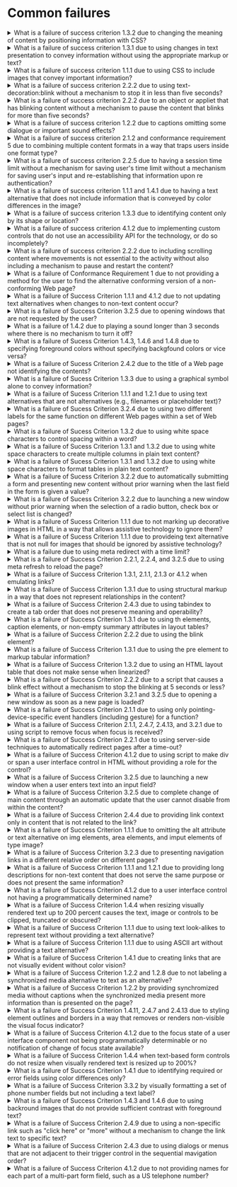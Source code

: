 # Common failures

<details>
  <summary>What is a failure of success criterion 1.3.2 due to changing the meaning of content by positioning information with CSS?</summary>

The describes the failure condition that results when CSS, rather than structural markup, is used to modify the visual layout of the content, and the modified layout changes the meaning of the content. Using the positioningproperties of CSS2, content may be displayed at any position on the user's viewport. The order in which items appear on a screen may be different than the order they are found in the source document. Assistive technologies rely on the source code or other programmatically determined order to render the content in the correct sequence. Thus, it is important not to rely on CSS to programmatically determined reading order.

**Procedure:**

1. Remove the style infromation from the document or turn off use of style sheets in the user agent.
2. Check that the reading order of the contnent is correct and the meaning of the content is preserved.

[More >>](https://www.w3.org/WAI/WCAG22/Techniques/failures/F1)

</details>

<details>
  <summary>What is a failure of success criterion 1.3.1 due to using changes in text presentation to convey information without using the appropriate markup or text?</summary>

The failure occurs when a change in the appearance of text conveys meaning without using appropriate semantic markup. This failure also applies to images of text that are not enclosed in the appropriate semantic markup.

**Procedure:**

1. For images of text:

- Check if any images of text are used to convey structural information of the document.
- Check that the proper semantic structure (e.g., HTML headings) is used with the text to convey the information.

2. For styled text that conveys information:

- Check if there is any styled text that conveys structural information.
- Check that in addition to styling, the proper semantic structure is used with the text to convey the information.

[More >>](https://www.w3.org/WAI/WCAG22/Techniques/failures/F2)

</details>

<details>
  <summary>What is a failure of success criterion 1.1.1 due to using CSS to include images that convey important information?</summary>

The CSS background image property provides a way to include images in the document with CSS without any reference in the HTML code. The CSS background-image property was designed for decorative purposes and it is not possible to associate text alternative with images that are included via CSS. Text alternatives are necessary for people who cannot see images that convey important information. Therefore, it is a failure to use this property to add images to convey important information. This failure would apply equally in a case where the background image was declared in the HTML style attribute, as well as in a case where the background image declaration was created dynamically in a client script.

**Procedure:**

1. Examine all images added to the content via CSS, HTML style attributes, or dynamically in script as background images.
2. Check that the images do not convey important information.
3. If an image does convey important information, the information is provided to assistive technologies and is also available when the CSS image is not displayed.

[More >>](https://www.w3.org/WAI/WCAG22/Techniques/failures/F3)

</details>

<details>
  <summary>What is a failure of success criterion 2.2.2 due to using text-decoration:blink without a mechanism to stop it in less than five seconds?</summary>

CSS defines the blink value for the text-decoration property. When used, it causes any text in elements with this property to blink at a predetermined rate. This cannot be interrupted by the user, nor can it be disabled as a user agent preference. The blinking continues as long as the page is displayed. Therefore, content that uses text-decoration:blink fails the Success Criterion because blinking can continue for more than five seconds.

**Procedure:**

1. Examine inline styles, internal stylesheets, and external stylesheets for the text-decoration property with a value of blink.
2. If the property is used, determine if the ID class, or element identified by selectors on which this property is defined are used in the document.

[More >>](https://www.w3.org/WAI/WCAG22/Techniques/failures/F4)

</details>

<details>
  <summary>What is a failure of success criterion 2.2.2 due to an object or appliet that has blinking content without a mechanism to pause the content that blinks for more than five seconds?</summary>

When content that is rendered by a plug-in or contained in an applet blinks, there may be no way for the user agent to pause the blinking. If neither the plug-in, applet, nor the content itself provides a mechanism to pause the content the user may not have sufficient time to read the content between blinks or it may be so distracting that the user will not be able to read other content on the page.

**Procedure:**

1. Determine if the content continues to blink for longer than 5 seconds.
2. Determine if there is a means to pause the blinking content.

[More >>](https://www.w3.org/WAI/WCAG22/Techniques/failures/F7)

</details>

<details>
  <summary>What is a failure of success criterion 1.2.2 due to captions omitting some dialogue or important sound effects?</summary>

This describes a failure condition for all techniques involving captions. If the "caption" does not include all of the dialogue (eigher verbatim or in essence) as well as all important sounds then the 'Captions' are not real captions.

**Procedure:**

1. View the material with captioning turned on.
2. Check that all dialogue is accompanied by a caption.
3. Check that all important sounds are captioned.

[More >>](https://www.w3.org/WAI/WCAG22/Techniques/failures/F8)

</details>

<details>
  <summary>What is a failure of success criterion 2.1.2 and conformance requirement 5 due to combining multiple content formats in a way that traps users inside one format type?</summary>

When content includes miltiple formats, one or more user agent or plug-ins are often needed in order to successfully present the content to users. For example, a page that includes HTML, SVG, SMIL and XFroms may require a browser to load as many as three different plug-ins in order for a user to successfully interact with the content. Some plug-ins create a common situation in which the keyboard focus can become "stuck" in a plug-in, leaving a keyboard-only user with no way to return to the other content.

**Procedure:**

1. Using a keyboard, navigate through the content.
2. Check to see that the keyboard focus is not "trapped" and it is possible to move keyboard focus out of the plug-in content without closing the user agent or restarting the system.

[More >>](https://www.w3.org/WAI/WCAG22/Techniques/failures/F10)

</details>

<details>
  <summary>What is a failure of success criterion 2.2.5 due to having a session time limit without a mechanism for saving user's time limit without a mechanism for saving user's input and re-establishing that information upon re authentication?</summary>

Web servers that require user authentication usually have a session mechanism in which a session times out after a period of inactivity from the user. This is sometimes done for security reasons, to protect users who are assumed to have left their computer expsed in a state where someone could do something harmful to them such as transfer bank funds or make an unauthorized purchase. Users with disabilities may actually still be working to complete the form as it may take them longer to complete the form than would normally be expected Upon re-authentication, if the state of users' sessions are not restored, including all data that had been previously entered into the form, they will have to start over. And for these users, it is likely that the session will time out again before they can complete the form. This sets up a situation where a user who needs more time to complete the form can never complete it.

**Procedure:**

1. Provide user input as required but allow the session to time out, then submit the form.
2. When requested, re-authenticate with the server.
3. Determine if the function is performed using the previously submitted data.

[More >>](https://www.w3.org/WAI/WCAG22/Techniques/failures/F12)

</details>

<details>
  <summary>What is a failure of success criterion 1.1.1 and 1.4.1 due to having a text alternative that does not include information that is conveyed by color differences in the image?</summary>

The objective of this technique is to describe the failure that occurs when an image uses color differences to convey information, but the text alternative for the image does not convey that information. This can cause problems for people who are blind or colorblind because they will not be able to perceive the information conveyed by the color differences.

**Procedure:**

1. Check that the information conveyed by color differences is not included in the text alternative for the image.

[More >>](https://www.w3.org/WAI/WCAG22/Techniques/failures/F13)

</details>

<details>
  <summary>What is a failure of success criterion 1.3.3 due to identifying content only by its shape or location?</summary>

The objective of this technique is to show how indentifying content only by its visual shape or location makes content difficult to understand and operate. When only visual identification or location is used, users with visual disabilities may find it difficult to locate content since they cannot see the screen or may perceive only a small portion of the screen at one time. Also, location of content can vary if page layout varies due to variations in font, window, or screen size.

**Procedure:**

1. Examine the Web page for textual references to content within the Web page.
2. Check that the references do not rely on only the visual shape or location of the content.

[More >>](https://www.w3.org/WAI/WCAG22/Techniques/failures/F14)

</details>

<details>
  <summary>What is a failure of success criterion 4.1.2 due to implementing custom controls that do not use an accessibility API for the technology, or do so incompletely?</summary>

When standard controls from accessible technologies are used, they usually are programmed in a way that uses and supports the accessibility API. However, when custom controls are created, it is up to the control's author to ensure that the control is correctly exposed to users via the platform's accessibility API. If this is not done, then assistive technologies will not be able to understand what the control is or how to operate it or may not even know of its existence.

**Procedure:**

1. Using the accessibility checker for the technology (or if that is not available, inspect the code using a browser's developer tools, or test with an assistive technology), check the controls to see if they support the accessibility API.

[More >>](https://www.w3.org/WAI/WCAG22/Techniques/failures/F15)

</details>

<details>
  <summary>What is a failure of success criterion 2.2.2 due to including scrolling content where movements is not essential to the activity without also including a mechanism to pause and restart the content?</summary>

In this failure technique, there is moving or scrolling content that cannot be paused and resumed by users. In this case, some users with low vision or congnitive disabilities will not be able to perceive the content.

**Procedure:**

1. Check that a mechanism is provided in the Web page or user agent to pause moving or scrolling content.
2. Use the puse mechanism to pause the moving or scrolling content.
3. Check that the moving or scrolling has stopped and does not restart by itself.
4. Check that a mechanism is provided in the Web page or user agent to restart the paused content.
5. Use the restart mechanism provided to restart the moving content.
6. Check that the movement or scrolling has resumed from the point where it was stopped.

[More >>](https://www.w3.org/WAI/WCAG22/Techniques/failures/F16)

</details>

<details>
  <summary>What is a failure of Conformance Requirement 1 due to not providing a method for the user to find the alternative conforming version of a non-conforming Web page?</summary>

This failure technique describes the situation in which an alternate, conforming version of the content is provided, but there is no direct way for a user to tell that it is available or where to find it. Such content fails the Success Criterion because the user cannot find the conforming version.

**Procedure:**

1. Identify a nonconforming page that has an alternative conforming version.
2. Determine if the nonconforming page provides a link to the conforming version.

[More >>](https://www.w3.org/WAI/WCAG22/Techniques/failures/F19)

</details>

<details>
  <summary>What is a failure of Success Criterion 1.1.1 and 4.1.2 due to not updating text alternatives when changes to non-text content occur?</summary>

This objective of this failure conditions is to address situations where the non-text content is updated, but the text alternative is not updated at the same time. If the text in the text alternative cannot still be used in place of the non-text content without losing information or function, then it fails because it is no longer a text alternative for the non-text content.

**Procedure:**

1. Check each text alternative to see if it is describing content other than the currently displayed non text content.

[More >>](https://www.w3.org/WAI/WCAG22/Techniques/failures/F20)

</details>

<details>
  <summary>What is a failure of Success Criterion 3.2.5 due to opening windows that are not requested by the user?</summary>

Failure due to opening new windows when the user does not expect them. New windows take the focus away from what the user is reading or doing. This is fine when the user has intacted with a piece of User Interface and expects to get a new window, such as an options dialogue. The failure comes when pop-ups appear unexpectedly.

**Procedure:**

1. Load the Web page.
2. Check if new (additional) windows open.
3. Find every actionalbe lement, such as links and buttons, in the Web page.
4. Activate each element.
5. Check if activation the element opens a new window.
6. Check if elements that open new windows have associated text saying that will happen. The text can be displayed in the link, or available through a hidden association such as an HTML title attribute.

[More >>](https://www.w3.org/WAI/WCAG22/Techniques/failures/F22)

</details>

<details>
  <summary>What is a failure of 1.4.2 due to playing a sound longer than 3 seconds where there is no mechanism to turn it off?</summary>

This describes a failure condition for Success Criteria involving sound. If sound does not turn off automatically within 3 seconds and there is no way to turn the sound off, independently from the overall system volume level, then Success Criterion 1.4.2 would not be met. The sound would fall within this failure condition.

**Procedure:**

1. Check tat there is a mechanism, independent from the overall system volume control, to turn off any sound that plays automatically for more than three seconds.

[More >>](https://www.w3.org/WAI/WCAG22/Techniques/failures/F23)

</details>

<details>
  <summary>What is a failure of Sucess Criterion 1.4.3, 1.4.6 and 1.4.8 due to specifying foreground colors without specifying backgfound colors or vice versa?</summary>

Users with vision loss or congnitive, language and learning challenges often prefer specific foreground and background color combinations. In some cases, individuals with low vision will find it much easier to see a Web page that has white text on a back background, and they may have set their user agent to present this contrast. Many user agent make it possible for users to choose apreference about the foreground or background colors they would like to see without overriding all author-specified styles. This makes it possible for users to view pages where colors have not been specified by the author in their preferred color combination.

**Procedure:**

1. Examine the code of the Web page.
2. Check to see if an author-specified foreground color is present.
3. Check to see if an author-specified background color is present.

[More >>](https://www.w3.org/WAI/WCAG22/Techniques/failures/F24)

</details>

<details>
  <summary>What is a failure of Sucess Criterion 2.4.2 due to the title of a Web page not identifying the contents?</summary>

This describes a failure condition when the Web page has a title, but the title does not identify the contents or purpose of the Web page.

**Procedure:**

1. Check whether the title of each Web page identifies the contents or purpose of the Web page.

[More >>](https://www.w3.org/WAI/WCAG22/Techniques/failures/F25)

</details>

<details>
  <summary>What is a failure of Sucess Criterion 1.3.3 due to using a graphical symbol alone to convey information?</summary>

The objective of this technique is to show how using a graphical symbol to convey information can make content difficult to comprehend. A graphical symbol may be an image, an image of text or a pictorial or decorative character symbol which imparts information nonverbally. Examples of graphical symbols include an image of a red circle with a line through it a 'smiley' face, or a glyph which represents a check mark, arrow, or other symbol but is not the character with that meaning.

**Procedure:**

1. Check whether there are other means to determine the information conveyed by the non-text marks.

[More >>](https://www.w3.org/WAI/WCAG22/Techniques/failures/F26)

</details>

<details>
  <summary>What is a failure of Sucess Criterion 1.1.1 and 1.2.1 due to using text alternatives that are not alternatives (e.g., filenames or placeholder text)?</summary>

This describes a failure condition for all techniques involving text alternatives. If the text in the "text alternative" connot be used in place of the non-text content without losing information or function then alternative to the non-text content.

**Procedure:**

1. Check each text alternative to see if it is not actually a text alternative for the non-text content.

[More >>](https://www.w3.org/WAI/WCAG22/Techniques/failures/F30)

</details>

<details>
  <summary>What is a failure of Sucess Criterion 3.2.4 due to using two different labels for the same function on different Web pages within a set of Web pages?</summary>

Components that have the same function in different Web pages are more easily recognized if they are labeled consistently. If the naming is not consistent, some users may get confused.

**Procedure:**

1. In a set of Web pages, find components with the same function that are repeated in miltiple Web pages.
2. For each component with the same function found in step #1, check that the naming is consistent.

[More >>](https://www.w3.org/WAI/WCAG22/Techniques/failures/F31)

</details>

<details>
  <summary>What is a failure of Sucess Criterion 1.3.2 due to using white space characters to control spacing within a word?</summary>

The objective of this technique is to describe how using white space characters, such as space, tab, line break, or carriage return, to format individual words visually can be a failure to present meaningful sequences properly. When blank caracters are inserted to control letter spacing within a word, they may change the interpretation of the word or cause it not to be programmatically recognized as a single word.

**Procedure:**

1. Check wheter any words in the text of the content contain white space characters.

[More >>](https://www.w3.org/WAI/WCAG22/Techniques/failures/F32)

</details>

<details>
  <summary>What is a failure of Sucess Criterion 1.3.1 and 1.3.2 due to using white space characters to create multiple columns in plain text content?</summary>

The objective of this technique is to describe how using white space characters, such as space, tab, line break, or carriage return, to format columns of data in text content is a failure to use structure properly. Assistive technologies will interpret content in the reading order of the current language. Using white space characters to create multiple columns does not provide the information in a natural reading order. Thus, the assistive technology user will not be presented with the information in an understandable manner.

**Procedure:**

1. Examine the document for data or information presented in columnar format.
2. Check whether the columns are created using white space characters to lay out the information.

[More >>](https://www.w3.org/WAI/WCAG22/Techniques/failures/F33)

</details>

<details>
  <summary>What is a failure of Sucess Criterion 1.3.1 and 1.3.2 due to using white space characters to format tables in plain text content?</summary>

The objective of this technique is to describe how using white space characters, such as space, tab, line break, or carriage return, to format tables in text content is a failure to use structure properly. When tables are created in this manner there is no way to indicate that a cell is intended to be a header cell, no way to associate the table header cells with the table data cells, or to navigate directly to a particular cell in a table.

**Procedure:**

1. Examine the document for visually formatted tables.
2. Check whether the tables are created using white space characters to layout the tabular data.

[More >>](https://www.w3.org/WAI/WCAG22/Techniques/failures/F34)

</details>

<details>
  <summary>What is a failure of Sucess Criterion 3.2.2 due to automatically submitting a form and presenting new content without prior warning when the last field in the form is given a value?</summary>

Forms are frequently designed so that they submit automatically when the user has filled in all the fields, or when focus leaves the last field. There are two problems with this approach. First is that a disabled user who needs more context may move focus away from the field to the directions on how to fill in the form, or to other text, accidentally submitting the form. The other is that, with some form elements, the value of the field changes as each item is navigated with the keyboard again accidentally submitting the form. It is better to rely on the standard form behavior of the submit button and enter key.

**Procedure:**

1. Enter data in all fields on page starting at top.
2. Enter data in last fields and exit from it (tab out of it).
3. Check whether leaving the last field causes change of context.

[More >>](https://www.w3.org/WAI/WCAG22/Techniques/failures/F36)

</details>

<details>
  <summary>What is a failure of Sucess Criterion 3.2.2 due to launching a new window without prior warning when the selection of a radio button, check box or select list is changed?</summary>

This document describes a failure that occurs when changing the selection of a radio button, a check box or an item in a select list causes a new window to open. It is possible to use scription to create an input element that causes a change of context when the element is selected. Developers can instead use a sumbit button or clearly indicate the expected action.

**Procedure:**

1. Find each form in a page.
2. For each form control that is a radio button, check box or an item in a select list, check if changing the selection of the control launches a new window.
3. For each new window resulting from step 2, check if the user is warned in advance.

[More >>](https://www.w3.org/WAI/WCAG22/Techniques/failures/F37)

</details>

<details>
  <summary>What is a failure of Sucess Criterion 1.1.1 due to not marking up decorative images in HTML in a way that allows assistive technology to ignore them?</summary>

This describes a failure condition for text alternatives for images that should be ignored by AT. If there is no alte attribute at all assistive technologies are not able to ignore the non-text content. The alt attribute must be provided and have a null value to avoid a failure of this Success criterion.

**Procedure:**

1. Check whether the element has no role attribute or has a role attribute value that is not presentation.
2. Check whether the lement has no alt attribute or has an alt attribute with a value that is not null.

[More >>](https://www.w3.org/WAI/WCAG22/Techniques/failures/F38)

</details>

<details>
  <summary>What is a failure of Sucess Criterion 1.1.1 due to provideing text alternative that is not null for images that should be ignored by assistive technology?</summary>

This texhnique describes a failure condition for images that should be ignored by assistive technologies. A text alternative for an image should convey the meaning of the image. When an image is used for decoration, spacing or other purpose that is not part of the meaningful content in the page then the image has no meaning and should be ignored by assistive technologies.

**Procedure:**

1. Identify and img elements that are used for decoration, spacing or other purpose that is not part of the meaningful content in the page.
2. Check that the alt attribute for these elements is null.

[More >>](https://www.w3.org/WAI/WCAG22/Techniques/failures/F39)

</details>

<details>
  <summary>What is a failure due to using meta redirect with a time limit?</summary>

Meta http-equiv content="{time} url=..." is often used to automatically redirect users. When occurs after a time delay, it is an unexpected change of context that may interrupt the user.

**Procedure:**

1. Check that the numerical value for seconds until refresh in the content attribute is present.
2. Check that the numerical value for seconds until refresh in the content attribute is less than one or greater than 72,000.
3. Check if the page qualifies for Real-time or Essential Exceptions in Success Criterion 2.2.1 Timing Adjustable.
4. Check if the user is provided an opportunity to turn off, extend, or adjust the timing of the page refresh.
5. Check if the page does not redirect after the duration specified in the content attribute.

[More >>](https://www.w3.org/WAI/WCAG22/Techniques/failures/F40)

</details>

<details>
  <summary>What is a failure of Success Criterion 2.2.1, 2.2.4, and 3.2.5 due to using meta refresh to reload the page?</summary>

Meta http-equiv of refresh is often used to periodically refresh pages or to redirect users to another page. If the time interval is too short, and there is no way to turn auto-refresh off, people who are blind will not have enough time to make their screen readers read the page before the page refreshes unexpectedly and causes the screen reader to begin reading at the top. Sighted users may also be disoriented by the unexpected refresh.

**Procedure:**

1. Check that the numerical value for seconds until refresh in the content attribute is present.
2. Check that the numerical value for seconds until refresh in the content attribute is less than one or greater than 72,000.
3. Check if the page qualifies for Real-time or Essential Exceptions in Success Criterion 2.2.1 Timing Adjustable.
4. Check if the user is provided an opportunity to turn off, extend, or adjust the timing of the page refresh.
5. Check if the page does not redirect after the duration specified in the content attribute.

[More >>](https://www.w3.org/WAI/WCAG22/Techniques/failures/F41)

</details>

<details>
  <summary>What is a failure of Success Criterion 1.3.1, 2.1.1, 2.1.3 or 4.1.2 when emulating links?</summary>

This failure occurs when JavaScript event handlers are attached to elements to emulate links. A link created in this manner cannot be tabbed to from the keyboard and does not gain keyboard focus like other controls and/or links. If scripting events are used to emulate links, user agents including assistive technology may not be able to identify the links in the content as links. They may be recognized as interactive controls but still not recognized as links. Such elements do not appear in the links list generated by user agents or assistive technology.

**Procedure:**

1. Check if the programmatically determined role of the element is "link".
2. Check if the emulated link can be activated using the keyboard.

[More >>](https://www.w3.org/WAI/WCAG22/Techniques/failures/F42)

</details>

<details>
  <summary>What is a failure of Success Criterion 1.3.1 due to using structural markup in a way that does not represent relationships in the content?</summary>

This objective of this technique is to describe a failure that occurs when structural markup is used to achive a presentational effect, but indicates relationships that do not exist in the content. This is disorienting to users who are depending on those relationships to navigate the content or to understand the relationship of one piece of the content to another. Note that the structural markup such as `<th>` or `<caption>` elements.

**Procedure:**

1. Check that the element's semantic meaning is exposed to assistive technology and appropriate for the content of the element.

[More >>](https://www.w3.org/WAI/WCAG22/Techniques/failures/F43)

</details>

<details>
  <summary>What is a failure of Success Criterion 2.4.3 due to using tabindex to create a tab order that does not preserve meaning and operability?</summary>

One of the most common causes of this failure occurs when editing a page where tabindex has been used. It is easy for the tab order and the content order to fall out of correspondence when the content is edited but the tabindex attributes are not updated to reflect the changes to the content.

**Procedure:**

1. If tabindex is used, check that the tab order specified by the tabindex attributes follows relationships in the content.

[More >>](https://www.w3.org/WAI/WCAG22/Techniques/failures/F44)

</details>

<details>
  <summary>What is a failure of Success Criterion 1.3.1 due to using th elements, caption elements, or non-empty summary attributes in layout tables?</summary>

The objective of this technique is to describe a failure that occurs when a table used only for layout includes either th elements, a summary attribute, or a caption element. This is a failure because it uses structural (or semantic) markup only for presentation. The intent of the HTML table elements is to present data.

**Procedure:**

1. Examine the source code of the HTML or XHTML document for the table element.
2. If the table is used only to visually lay out elements within the content.

- Check that the table does not contain any th elements.
- Check that the table element does not contain a non-empty summary attribute.
- Check tat the table element does not contain a caption element.

[More >>](https://www.w3.org/WAI/WCAG22/Techniques/failures/F46)

</details>

<details>
  <summary>What is a failure of Success Criterion 2.2.2 due to using the blink element?</summary>

The blink element, while not part of the official HTML specification, is supported by many user agents. It causes any text inside the element to blink at a predetermined rate. This cannot be interrupted by the user, nor can it be disabled as a preference. The blinking continues as long as the page is displayed. Therefore, content that uses blink fails the Success Criterion because blinking can continue for more than three seconds.

**Procedure:**

1. Examine code for the presence of the blink element.

[More >>](https://www.w3.org/WAI/WCAG22/Techniques/failures/F47)

</details>

<details>
  <summary>What is a failure of Success Criterion 1.3.1 due to using the pre element to markup tabular information?</summary>

This document describes a failure caused by use of the HTML pre element to markup tabular information. The pre element preserves only visual formatting. If the pre element is used to markup tabular information, the visually inmpied logical relationships between the table cells and the headers are lost if the user cannot see the screen or if the visual presentation changes significantly.

**Procedure:**

1. Check to see if the pre element is used.
2. For each occurrence of the pre element, check whether the enclosed information is tabular.

[More >>](https://www.w3.org/WAI/WCAG22/Techniques/failures/F48)

</details>

<details>
  <summary>What is a failure of Success Criterion 1.3.2 due to using an HTML layout table that does not make sense when linearized?</summary>

This failure occurs when a meaningful sequence of content conveyed through presentation is lost because HTML tables used to control the visual placement of the content do not 'linerize' correctly. Tables present content in two visual dimensions, horizontal and vertical. However, screen readers present this two-dimensional content in linear order of the content in the source, beginning with the first cell in the first row and ending with the last cell in the last row. The screen reader reads the table from top to bottom, reading the entire contents of each row before moving to the next row. The completer content of each cell in each row is spoken - including the complete content of any table nested within a cell. This is called linearization.

**Procedure:**

1. Linearize the content in either of the following ways:

- Present the content in source code order;
- Remove the table markup from around the content.

2. Check that the linear reading order matches any meaningful sequence conveyed through presentation.

[More >>](https://www.w3.org/WAI/WCAG22/Techniques/failures/F49)

</details>

<details>
  <summary>What is a failure of Success Criterion 2.2.2 due to a script that causes a blink effect without a mechanism to stop the blinking at 5 seconds or less?</summary>

Scripts can be used to blink content by toggling at 5 seconds or earlier. See using scripts to control blinking and stop it in five seconds or less for information about how to modify the technique to stop the blinking.

**Procedure:**

1. Determine if the blinking stops in 5 seconds or less.

[More >>](https://www.w3.org/WAI/WCAG22/Techniques/failures/F50)

</details>

<details>
  <summary>What is a failure of Success Criterion 3.2.1 and 3.2.5 due to opening a new window as soon as a new page is loaded?</summary>

Some Web sites open a new window when a page is loaded, to advertise a product or service. The objective of this technique is to ensure that pages do not disorient users by opening up one or more new windows that automatically attain focus as soon as a page is loaded.

**Procedure:**

1. Load a new page.
2. Check to see whether a new window has been opened as a result of loading the new page.
3. Check to see whether the new window is automatically given focus.

[More >>](https://www.w3.org/WAI/WCAG22/Techniques/failures/F52)

</details>

<details>
  <summary>What is a failure of Success Criterion 2.1.1 due to using only pointing-device-specific event handlers (including gesture) for a function?</summary>

Some Web sites open a new window when a page is loaded, to advertise a product or service. The objective of this technique is to ensure that pages do not disorient users by opening up one or more new windows that automatically attain focus as soon as a page is loaded.

**Procedure:**

1. Check to see whether pointing-device-specific event handlers are the only means to invoke scription functions.
2. Check if the function being invoked requires input information about a specific path for a pointing device.

[More >>](https://www.w3.org/WAI/WCAG22/Techniques/failures/F54)

</details>

<details>
  <summary>What is a failure of Success Criterion 2.1.1, 2.4.7, 2.4.13, and 3.2.1 due to using script to remove focus when focus is received?</summary>

Content that normally receives focus when the content is accessed by keyboard may have this focus removed by scripting. This is sometimes done when designer considers the system focus indicator to be unsightly. However, the system focus indicator is an important part of accessibility for keyboard users. In addition, this practice removes focus from the content entirely, which means that the content can only be operated by a pointing device such as a mouse.

**Procedure:**

1. Use the keyboard to verify that you can get to all interactive elements using the keyboard.
2. Check that when focus is placed on each element, focus remains there until user moves it.

[More >>](https://www.w3.org/WAI/WCAG22/Techniques/failures/F55)

</details>

<details>
  <summary>What is a failure of Success Criterion 2.2.1 due to using server-side techniques to automatically redirect pages after a time-out?</summary>

Sever-side scripting languages allow developers to set the non-standard HTTP header "Refresh" with a time-out (in seconds) and a URI to which the browser is redirected after the specified time-out. If the time interval is too short, people who are blind will not have enough time to make their screen readers read the page before the page refreshes unexpectedly and causes the screen reader to begin reading at the top. Sighted users may also be disoriented by the unexpected refresh.

**Procedure:**

1. Check to see if the web page automatically redirects to another page after some period of time without the user taking any action.
2. Check if the page qualifies for Real-time or Essential Exceptions in Success Criterion 2.2.1 Timing Adjustable.
3. Check if the user is provided an opportunity to turn off, extend, or adjust the timing of the page refresh.

[More >>](https://www.w3.org/WAI/WCAG22/Techniques/failures/F58)

</details>

<details>
  <summary>What is a failure of Success Criterion 4.1.2 due to using script to make div or span a user interface control in HTML without providing a role for the control?</summary>

This failure domonstrates how using generic HTML elements to create user interface controls can make the controls inaccessible to assistive technology. Assistive technologies rely on knowledge of the role and current state of a component in order to provide that information to the user. Many HTML elements have well defined roles, such as links, buttons, text fields, etc. Generic elemetns such as div and span do not have any predefined roles. When these generic elements are used to create user interface controls in HTLM the assistive tehcnology may not have the necessary information to describe nad interact with the control.

**Procedure:**

1. Examine the parsed source code for elements which have event handlers assigned within the mark-up or via scripting (indicating that the element is a user interface cntrol).
2. Check if the role of the control is already defined natively in the mark up language.
3. Check if another valid method, such as the assignment of a fitting WAI-ARIA role, has been used to define the role of the control.

[More >>](https://www.w3.org/WAI/WCAG22/Techniques/failures/F59)

</details>

<details>
  <summary>What is a failure of Success Criterion 3.2.5 due to launching a new window when a user enters text into an input field?</summary>

It describes a failure that occurs when a new window is created in response to a user filling in a text field for other than error reporting.

**Procedure:**

1. Find all text input form fields.
2. Change the value in each form field.
3. Check if new windows open.
4. For any new windows that open, check if they contain an error message and a button that closes the window returning focus to the initiating form element.

[More >>](https://www.w3.org/WAI/WCAG22/Techniques/failures/F60)

</details>

<details>
  <summary>What is a failure of Success Criterion 3.2.5 due to complete change of main content through an automatic update that the user cannot disable from within the content?</summary>

It describes a failure that occurs when the content in the main viewport is automatically updated, and there is no option for a user to disable this behavior.

**Procedure:**

1. Open the source code in an appropriate editing tool.
2. Examine the source code thoroughly.
3. Confirm that content is dynamically generated or the code will trigger a change of context for the viewport on an event or after a time period.
4. Confirm that there does not exist an approproate mechanism for users to disable this behavior.

[More >>](https://www.w3.org/WAI/WCAG22/Techniques/failures/F61)

</details>

<details>
  <summary>What is a failure of Success Criterion 2.4.4 due to providing link context only in content that is not related to the link?</summary>

This describes a failure condition when the context needed for understanding the purpose of a link is located in content that is not programmatically determined link context.

**Procedure:**

1. Check whether the context is contained in the same sentence, paragraph, list item, table cell, or associated table headers.
2. Check wheter the link context can be programmatically determined in some other way, for example by using a WAI-ARIA property such as aria-label, aria-labelledby or aria-describedby on the link to provide sufficient context.

[More >>](https://www.w3.org/WAI/WCAG22/Techniques/failures/F63)

</details>

<details>
  <summary>What is a failure of Success Criterion 1.1.1 due to omitting the alt attribute or text alternative on img elements, area elements, and imput elements of type image?</summary>

This describes a failure condition for text alternatives on images. If there is no source of text to provide an alternative for the image then assistive technologies are not able to identify the image or to convey its purpose to the user. The alt attribute continues to be the preferred way to provide alternative text for images. Appropriate WAI-ARIA attrubutes may be used to provide alternative text as logn as they are accessibility supported.

**Procedure:**

1. Check if the alt attribute is present.
2. Check if aria-labelledby is accessibility supported.
3. Check if the aria-label attribute is present AND check if aria-label is accessibility supported.
4. Check if the title attribute is present AND check if titile is accessibility supported.

[More >>](https://www.w3.org/WAI/WCAG22/Techniques/failures/F65)

</details>

<details>
  <summary>What is a failure of Success Criterion 3.2.3 due to presenting navigation links in a different relative order on different pages?</summary>

This describes a failure condition for all techniques involving naviagtion mechanisms that are repeated on multiple Web pages within a set of Web pages (Success Criterion 3.2.3). If the mechanism presents the order of links in a different order on two or more pages, then the failure is triggered.

**Procedure:**

1. Check to see if a navigation mechanism is being used on more than one Web page.
2. Check the default presentation of the navigation mechanism on each page to see if the list of links are in the same relative order on each Web page.

[More >>](https://www.w3.org/WAI/WCAG22/Techniques/failures/F66)

</details>

<details>
  <summary>What is a failure of Success Criterion 1.1.1 and 1.2.1 due to providing long descriptions for non-text content that does not serve the same purpose or does not present the same information?</summary>

The objective of this technique is to describe the failure that occurs when the long description for non-text content does not serve the same purpose or does not present the same information as the non-text content. This can cause problems for people who cannot interpret the non-text content because they rely on the long description to provide the necessary information conveyed by the non-text content. Without a long description that provides complete infromation, a person may not be able to comprehend or interact with the Web page.

**Procedure:**

1. Check that the long description serves the same purpose or presents the same information as the non-text content.

[More >>](https://www.w3.org/WAI/WCAG22/Techniques/failures/F67)

</details>

<details>
  <summary>What is a failure of Success Criterion 4.1.2 due to a user interface control not having a programmatically determined name?</summary>

This failure describes a problem that occurs when a form control does not have a name exposed to assistive technologies. The result is that some users will not be able to identify the purpose of the form control. The name can be provided in multiple ways, including the label element. Other options include use of the title attribute and aria-label which are used to directly provide text that is used for the accessibility name or aria-labelledby which indicates an association with but in certain situations may require use of label, title aria-label, or aria-labelledby.

**Procedure:**

Check that each element has a programmatically determined name using one of the following ways:

1. the text label or labels are programmatically associated with the control element via the aria-labelledby attribute.
2. the control is programmatically determined through the value of its aria-label attribute.
3. the text label is contained in a label element that is correctly associated to the respective input element via the label's for attribute.
4. the control is contained within a label element that also contains the label text.
5. the contrlo is an input of type image and the alt attribute provides a text label.
6. the control is programmatically determined through the value of title attribute.

[More >>](https://www.w3.org/WAI/WCAG22/Techniques/failures/F68)

</details>

<details>
  <summary>What is a failure of Success Criterion 1.4.4 when resizing visually rendered text up to 200 percent causes the text, image or controls to be clipped, truncated or obscured?</summary>

The objective of this failure condition is to describe a problem that occurs when changing the size of text causes text to be clipped, truncated, or obscured, so that it is no longer available to the user. In general, this failure occurs when there is no way for a user agent's layout engine to honor all the layout hints in the HTML at the new font size.

**Procedure:**

1. Increase the text size of the content by 200%;
2. Check that no text is clipped, truncated or obscured.

[More >>](https://www.w3.org/WAI/WCAG22/Techniques/failures/F69)

</details>

<details>
  <summary>What is a failure of Success Criterion 1.1.1 due to using text look-alikes to represent text without providing a text alternative?</summary>

The objective of this failure condition is to avoid substituting characters whose glyphs look similar to the intended character, for that intended character. The Unicode character set defines thousands of characters, covering dozens of writing systems. While the glyphs for some of these characters may look like the glyphs for other characters in visual presentation, they are not processed the same by text-to-speech tools.

**Procedure:**

1. Check the characters or character entities used to represent text.
2. If the characters used do not match teh appropriate characters for the displayed glyphs in the human language of the content, then look-alike glyphs are being used.

[More >>](https://www.w3.org/WAI/WCAG22/Techniques/failures/F71)

</details>

<details>
  <summary>What is a failure of Success Criterion 1.1.1 due to using ASCII art without providing a text alternative?</summary>

The objective of this failure condition is to avoid the use ASCII art when a text alternative is not provided. Although ASCII art is implemented as a character string, its meaning comes from the pattern of glyphs formed by a visual presentation of that string, not from the text itself. Therefore ASCII art is non-text content and requires a text alternative. Text alternatives, or links to them, should be placed near the ASCII art in order to be associated with it.

**Procedure:**

1. Access a page with ASCII art.
2. For each instance of ASCII art, check that it has a text alternative.

[More >>](https://www.w3.org/WAI/WCAG22/Techniques/failures/F72)

</details>

<details>
  <summary>What is a failure of Success Criterion 1.4.1 due to creating links that are not visually evident without color vision?</summary>

The objective of this failure condition is to avoid in which people who cannot perceive color differences cannot identify links. Link underlines or some other non-color visual distinction are required.

**Procedure:**

1. Check that each link in the page that is identifiable by color (hue) is visually identifiable via some other means (e.g., underlined, bolded, italicized, sufficient difference in lightness, etc).

[More >>](https://www.w3.org/WAI/WCAG22/Techniques/failures/F73)

</details>

<details>
  <summary>What is a failure of Success Criterion 1.2.2 and 1.2.8 due to not labeling a synchronized media alternative to text as an alternative?</summary>

The objective of this failure is to avoid situations in which synchromized media alternatives are not labeled with the text for which they are alternatives. Synchronized media alternatives provide enhanced access to users for whom synchromized media is a more effective format than text. Since they are alternatives to text, they do not need themselves to have redundant text alternatives. However, they need to be clearly labeled with the text for which they substitute, so users can find them and so users who normally expect text alternatives to synchronized media know not to look for them.

**Procedure:**

1. Check pages that provide synchromized media alternatives to text.
2. Check that synchromized media is clearly labeled with the text for which it is an alternative.

[More >>](https://www.w3.org/WAI/WCAG22/Techniques/failures/F74)

</details>

<details>
  <summary>What is a failure of Success Criterion 1.2.2 by providing synchromized media without captions when the synchronized media present more information than is presented on the page?</summary>

The objective of this failure is to avoid situations in which synchromized media alternatives provide more information than the text for which they are alternatives, but do not provide their own text alternatives to provide access to the extra information.

**Procedure:**

1. Check for captions on synchronized media alternatives.
2. Check that the synchronized media alternative does not provide more information than is presented on the page in text.

[More >>](https://www.w3.org/WAI/WCAG22/Techniques/failures/F75)

</details>

<details>
  <summary>What is a failure of Success Criterion 1.4.11, 2.4.7 and 2.4.13 due to styling element outlines and borders in a way that removes or renders non-visible the visual focus indicator?</summary>

It describes a failure condition that occurs when the user agent's default visual indication of keyboard focus is turned off or rendered non-visible by other styling on the page without providing an author-supplied visual focus indicator. Turning off the focus indicator instructs the user agent not to present the focus indicator. Other styling may make it difficult to see the focus indicator even though it si present, such as outlines that look the same as the focus outline, or thick borders that are the same color as the focus indicator so it cannot be seen ageainst them.

**Procedure:**

1. Set the focus to all focusable elements on a page using the keyboard.
2. Check that the focus indicator is visible.

[More >>](https://www.w3.org/WAI/WCAG22/Techniques/failures/F78)

</details>

<details>
  <summary>What is a failure of Success Criterion 4.1.2 due to the focus state of a user interface component not being programmatically determinable or no notification of change of focus state available?</summary>

Whether a user interface component has focus is a particularly importatn facet of tis state. Many types of assistive technology rely on tracking the current keyboard focus. Screen readers will more the user's poing of regard to the focused user interface component, and screen magnifiers will change the display of the content so that the focused component is visible. If assistive technology is not notified when focus moves to a new component, the user will become confused when they attempt to interact with the wrong component.

**Procedure:**

1. Using the accessibility checker for the technology, check the controls to see if they expose the focus state through the accessibility API.
2. Using the accessibility checker for the technology, check whether assistive technology is notified when focus moves from one control to another.

[More >>](https://www.w3.org/WAI/WCAG22/Techniques/failures/F79)

</details>

<details>
  <summary>What is a failure of Success Criterion 1.4.4 when text-based form controls do not resize when visually rendered text is resized up to 200%?</summary>

The objective of this failure condition is to describe a problem that occurs when changing the size of text does not cause the text-based form controls to resize accordingly. This means that the user may have difficulty entering text and being able to read what they have entered because the text is not displayed at the text size required by the user.

**Procedure:**

1. Enter some text into text-based form contorls that receive user entered text.
2. Increase the text size of the content by 200%.
3. Check that the text in text based form controls has increased by 200%.

[More >>](https://www.w3.org/WAI/WCAG22/Techniques/failures/F80)

</details>

<details>
  <summary>What is a failure of Success Criterion 1.4.1 due to identifying required or error fields using color differences only?</summary>

This objective of this technique is to describe the failure that occurs when a required field or an error field is marked with color differences only, without an alternate way to identify the required field or error field. This can cause problems for people who are blind or colorblind, because they may not be able to perceive the color differences that indicate which field is required or which fields is causing an error.

**Procedure:**

1. Check that an non-color way to identify the required field or error field is provided.

[More >>](https://www.w3.org/WAI/WCAG22/Techniques/failures/F81)

</details>

<details>
  <summary>What is a failure of Success Criterion 3.3.2 by visually formatting a set of phone number fields but not including a text label?</summary>

This failure ensures that people with visual or congnitive disabilities will recognize phone number fields and underatand what information to provide to fill in the fields. Phone numbers are frequently formatted in fixed, distinctive ways, and authors may fell that just providing visual formatting of the fields will be sufficient to identify them. HOwever, even if all the fields have programmatically determined names, a text label myst also identify the set of fields as a phone number.

**Procedure:**

1. For each set of phone number fields in the web page that represents a single phone number, check that the set of fields are labeled with a visible text label that is positioned near the set of phone number fields.
2. For each set of phone number fields in the web page that represent a single phone number, instructions are provided about how to fill in the fields.

[More >>](https://www.w3.org/WAI/WCAG22/Techniques/failures/F82)

</details>

<details>
  <summary>What is a failure of Success Criterion 1.4.3 and 1.4.6 due to using backround images that do not provide sufficient contrast with foreground text?</summary>

This failure occurs when people with low vision are not able to read text that is displayed over a background image. When there is not sufficient contrast between the background image and the text, features of the background image can be confused with the text making it difficult to accurately read the text.

**Procedure:**

1. Quickcheck: First do a quick check to see if the contrast between the text and the area of the image that is darkest or lightest meets or exceeds that required by the Success Criterion. If the contrast meets or exceeds the specified contrast, then there is not failure.
2. If the Quickcheck is false, then check to see if the background behind each letter has sufficient contrast with the letter.

[More >>](https://www.w3.org/WAI/WCAG22/Techniques/failures/F83)

</details>

<details>
  <summary>What is a failure of Success Criterion 2.4.9 due to using a non-specific link such as "click here" or "more" without a mechanism to change the link text to specific text?</summary>

This failure describes a common condition where links such as "click here" or "more" are used as anchor elements where you need to have the surrounding text to understand their purpose and where there isn't any mechanism to make the destination clear by itself, such as a button to expand thelink text.

**Procedure:**

1. Examine each link on the page.
2. check to see if it has nondescript link text such as "click here" or "more" whose purpose can be determined from the surrounding text but not from the link text alone.
3. Check to see if there is a mechanism on the page which turns all nondescript links on the page into descriptive links.

[More >>](https://www.w3.org/WAI/WCAG22/Techniques/failures/F84)

</details>

<details>
  <summary>What is a failure of Success Criterion 2.4.3 due to using dialogs or menus that are not adjacent to their trigger control in the sequential mavigation order?</summary>

This describes the failure condition that results when a Web page opens a dialog or menu interface component embedded on the page in a way that makes it difficult for a keyboard user to operate because of its position in the sequential navigation order. When the user opens the dialog or menu embedded on the page by activating a button or link, their next action will be to interact with the dialog or menu. If focus is not set to the dialog or menu, and it is not adjacent to the trigger control in the sequential navigation order, it will be difficult for the keyboard user to operate the dialog or menu.

**Procedure:**

1. Activate the trigger control via the keyboard.

- Check whether focus is in the menu or dialog.
- CHeck whether advancing the focus in the sequential navigation order puts focus in the menu or dialog.

2. Dissmiss the menu or dialog.

- Check whether focus is on the trigger control.
- Check whether advancing the focus backwards in the sequential navigation order puts focus in the trigger control.

[More >>](https://www.w3.org/WAI/WCAG22/Techniques/failures/F85)

</details>

<details>
  <summary>What is a failure of Success Criterion 4.1.2 due to not providing names for each part of a multi-part form field, such as a US telephone number?</summary>

This describes the failure condition of Success Criterion 4.1.2 where some or all of the parts of multi-part form field do not have names. Ofthen there is a label for the multi part field, which is either programmatically associated with the first part, or not programmatically associated with any parts.

**Procedure:**

1. Check that there is a programmatically determined name for the field.

[More >>](https://www.w3.org/WAI/WCAG22/Techniques/failures/F86)

<details>
  <summary>What is a failure of Success Criterion 1.4.8 due to using text that is justified?</summary>

Many people with cognitive disabilities have a great deal of trouble with blocks of text that are justified. The spaces between words create "rivers of white" running down the page, which can make the text difficult for some people to read. This failure describes situations where this confusing text layout occurs. The best way to avoid this problem is not to create text layout that is fully justified.

**Procedure:**

1. Open the page in a common browser.
2. Verify that content is not justified.

[More >>](https://www.w3.org/WAI/WCAG22/Techniques/failures/F88)

<details>
  <summary>What is a failure of Success Criterion 2.4.4, 2.4.9 and 4.1.2 due to not providing an accessible name for an image which is the only content in a link?</summary>

This failure condition occurs when a link contains only non-text content, such as an image, and that link cannot be identified by an accessible name.

**Procedure:**

1. Check whether the link contains only non-text content.
2. Check whether the non-text content has been implemented in a way that it can be ignored by assistive technologies such as using role="presentation" or alt="".
3. Check that the link does not have an accessible name provided in another way such as aria-label or aria-labelledby.

[More >>](https://www.w3.org/WAI/WCAG22/Techniques/failures/F89)

<details>
  <summary>What is a failure of Success Criterion 1.3.1 for incorrectly associating table headers and content via the headers and id attributes?</summary>

One way for authors to explicitly associate header cells to data cells is by using the id and headers attributes. These allow the author to associate multiple header cells to a particular data cell, which can be nesessary when complex data tables with more than one level of heading are used.

The failure occurs when the relationship between data cells and corresponding header cells cannot be programmatically determined correctly because the association of id and headers attributes is faulty. This can happen, for example, when copying code within tables and forgetting to update the code.

**Procedure:**

1. For tables that associate data cells to header cells via the id and headers attributes, check that the programmatic association is correct.

[More >>](https://www.w3.org/WAI/WCAG22/Techniques/failures/F90)

<details>
  <summary>What is a failure of Success Criterion 1.3.1 for not correctly marking up table headers?</summary>

This failure occurs when data tables do not use header elements or other appropriate table mark-up roles to make the headers programmatically determinable from within table content. Making headers programmatically determinable is especially important when data cells are only intelligible together with header information. When screen reader users navigate through the table content horizontally or vertically, the headers that change can be read out to provide the necesssary context for the information in the data cells.

**Procedure:**

For all data tables, check if table headers can be correctly programmatically determined by use of one of the following mechanisms:

1. headers marked up with table header elements;
2. scope attributes on th for tables with more than a single row or column of table headers;
3. headers and data cells associated using headers and id attributes;
4. headers marked up as td elements with the scope attribute;
5. headers marked up with ARIA role attributes rowheader or columnheader.

[More >>](https://www.w3.org/WAI/WCAG22/Techniques/failures/F91)

<details>
  <summary>What is a failure of Success Criterion 1.3.1 due to the use of role presentation on content which conveys semantic information?</summary>

This failure occurs when a rolw presentation is applied to an element whose purpose is to convey information or relationships in the content. Elements such as table, can convey information about the content contained in them via their semantic markup. The WAI-ARIA role of presentation on the other hand, is intended to suppress semantic information of content from the accessibility API and prevent user agents from conveying that information to the user. Use of the presentation role or content which should convey semantic information may prevent the user from understanding that content.

**Procedure:**

1. Check if an element which conveys information, structure, or relationships through its semantic markup.
2. Element has the attribute role="presentation".

[More >>](https://www.w3.org/WAI/WCAG22/Techniques/failures/F92)

<details>
  <summary>What is a failure of Success Criterion 1.4.2 for absence of a way to pause or stop an HTML5 media element that autoplays?</summary>

This failure occurs when an audio or video element with an audio track contains the autoplay attribute and does not contain the muted attribute, and no controls or commands have been provided to pause or stop the media resource.

**Procedure:**

1. Check if an audio or video element has an active audio track.
2. Check if the audio or video lasts longer than 3 seconds.
3. Check if the element has an autoplay attribute.
4. Check if the element does not have a muted attribute.
5. Check if no command or control has been provided to stop or pause the media element.

[More >>](https://www.w3.org/WAI/WCAG22/Techniques/failures/F93)

<details>
  <summary>What is a failure of Success Criterion 1.4.4 due to incorrect use of viewport units to resize text?</summary>

The objective of this technique is to document the failure of thext to re-scale hwen viewport units are used on text. As these units are relative to the viewport it means they cannot be resized by zooming or adjusting text-size.

**Procedure:**

1. Visit the page to be tested.
2. Use any of the following methods to resize text when available:

- the zoom feature of the browser,
- the text-sizing feature of the browser,
- on-page controls for resizing text.

3. Check that the text resizes by one of the methods above, and can be resized to at least 200% of the default.

[More >>](https://www.w3.org/WAI/WCAG22/Techniques/failures/F94)

<details>
  <summary>What is a failure of Success Criterion 1.4.13 due to content shown on hover not being hoverable?</summary>

The objective of this failure is to describe a situation where users find it difficult or impossible to move the pointer over additional content that appears on hover. For users of screen magnification software, the new content is often not fully visible in the current magnifed section. In order to perceive it, it is therefore critical for these users to be able to move the pointer away from the trigger and over the additional content, and thereby change the position of the magnified section, without this content disappearing.

**Procedure:**

1. The pointer can be moved over the new content without the additional content disappearing.
2. The appearance of the additional content is content is controlled by the user agent, not the author.

[More >>](https://www.w3.org/WAI/WCAG22/Techniques/failures/F95)

<details>
  <summary>What is a failure due to the accessible name not containing the visible label text?</summary>

The objective of this Failure is to describe situations where speech input users cannot reliably spek the name of a control because it differs from the visible label.

**Procedure:**

For all controls with a visible label, check that:

1. The accessbile name is the same as the visible label.
2. The accessible name contains a match for the string of the visible label.

[More >>](https://www.w3.org/WAI/WCAG22/Techniques/failures/F96)
